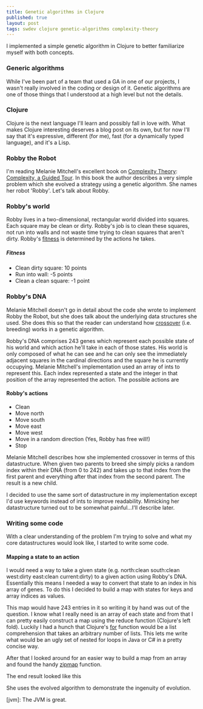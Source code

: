 ```yaml
---
title: Genetic algorithms in Clojure
published: true
layout: post
tags: swdev clojure genetic-algorithms complexity-theory
---
```


I implemented a simple genetic algorithm in Clojure to better familiarize myself with both concepts.

### Generic algorithms

While I've been part of a team that used a GA in one of our projects, I wasn't really involved in the coding or design of it. Genetic algorithms are one of those things that I understood at a high level but not the details.

### Clojure

Clojure is the next language I'll learn and possibly fall in love with. What makes Clojure interesting deserves a blog post on its own, but for now I'll say that it's expressive, different (for me), fast (for a dynamically typed language), and it's a Lisp.

### Robby the Robot

I'm reading Melanie Mitchell's excellent book on [Complexity Theory](http://en.wikipedia.org/wiki/Complexity_theory): [Complexity, a Guided Tour](http://amzn.to/UcFoSM). In this book the author describes a very simple problem which she evolved a strategy using a genetic algorithm. She names her robot 'Robby'. Let's talk about Robby.

### Robby's world

Robby lives in a two-dimensional, rectangular world divided into squares. Each square may be clean or dirty. Robby's job is to clean these squares, not run into walls and not waste time trying to clean squares that aren't dirty. Robby's [fitness](http://en.wikipedia.org/wiki/Fitness_function) is determined by the actions he takes.

##### Fitness
* Clean dirty square: 10 points
* Run into wall: -5 points
* Clean a clean square: -1 point

### Robby's DNA

Melanie Mitchell doesn't go in detail about the code she wrote to implement Robby the Robot, but she does talk about the underlying data structures she used. She does this so that the reader can understand how [crossover](http://en.wikipedia.org/wiki/Crossover_(genetic_algorithm)) (i.e. breeding) works in a genetic algorithm.

Robby's DNA comprises 243 genes which represent each possible state of his world and which action he'll take in each of those states. His world is only composed of what he can see and he can only see the immediately adjacent squares in the cardinal directions and the square he is currently occupying. Melanie Mitchell's implementation used an array of ints to represent this. Each index represented a state and the integer in that position of the array represented the action. The possible actions are

#### Robby's actions
* Clean
* Move north
* Move south
* Move east
* Move west
* Move in a random direction (Yes, Robby has free will!)
* Stop

Melanie Mitchell describes how she implemented crossover in terms of this datastructure. When given two parents to breed she simply picks a random index within their DNA (from 0 to 242) and takes up to that index from the first parent and everything after that index from the second parent. The result is a new child.

I decided to use the same sort of datastructure in my implementation except I'd use keywords instead of ints to improve readability. Mimicking her datastructure turned out to be somewhat painful...I'll describe later.

### Writing some code

With a clear understanding of the problem I'm trying to solve and what my core datastructures would look like, I started to write some code.

#### Mapping a state to an action

I would need a way to take a given state (e.g. north:clean south:clean west:dirty east:clean current:dirty) to a given action using Robby's DNA. Essentially this means I needed a way to convert that state to an index in his array of genes. To do this I decided to build a map with states for keys and array indices as values.

This map would have 243 entries in it so writing it by hand was out of the question. I know what I really need is an array of each state and from that I can pretty easily construct a map using the reduce function (Clojure's left fold). Luckily I had a hunch that Clojure's [for](http://clojure.github.com/clojure/clojure.core-api.html#clojure.core/for) function would be a list comprehension that takes an arbitrary number of lists. This lets me write what would be an ugly set of nested for loops in Java or C# in a pretty concise way.

After that I looked around for an easier way to build a map from an array and found the handy [zipmap](http://clojure.github.com/clojure/clojure.core-api.html#clojure.core/zipmap) function.

The end result looked like this

<script src="https://gist.github.com/4118377.js"> </script>

She uses the evolved algorithm to demonstrate the ingenuity of evolution.


[jvm]: The JVM is great.
